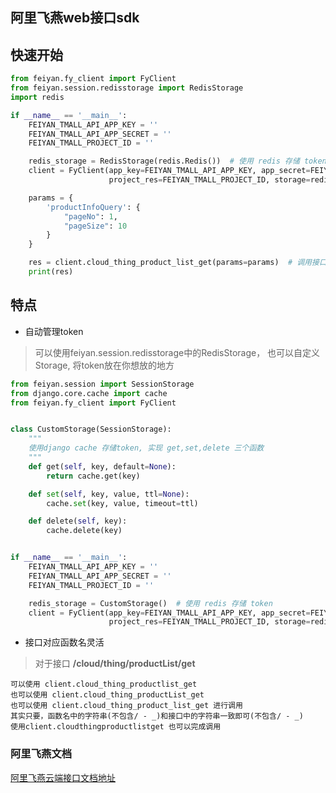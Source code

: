 ## 阿里飞燕web接口sdk

## 快速开始
```python
from feiyan.fy_client import FyClient
from feiyan.session.redisstorage import RedisStorage
import redis

if __name__ == '__main__':
    FEIYAN_TMALL_API_APP_KEY = ''
    FEIYAN_TMALL_API_APP_SECRET = ''
    FEIYAN_TMALL_PROJECT_ID = ''

    redis_storage = RedisStorage(redis.Redis())  # 使用 redis 存储 token
    client = FyClient(app_key=FEIYAN_TMALL_API_APP_KEY, app_secret=FEIYAN_TMALL_API_APP_SECRET,
                      project_res=FEIYAN_TMALL_PROJECT_ID, storage=redis_storage)

    params = {
        'productInfoQuery': {
            "pageNo": 1,
            "pageSize": 10
        }
    }

    res = client.cloud_thing_product_list_get(params=params)  # 调用接口
    print(res)

```

## 特点
* 自动管理token
> 可以使用feiyan.session.redisstorage中的RedisStorage，
也可以自定义 Storage, 将token放在你想放的地方

```python
from feiyan.session import SessionStorage
from django.core.cache import cache
from feiyan.fy_client import FyClient


class CustomStorage(SessionStorage):
    """
    使用django cache 存储token, 实现 get,set,delete 三个函数
    """
    def get(self, key, default=None):
        return cache.get(key)

    def set(self, key, value, ttl=None):
        cache.set(key, value, timeout=ttl)

    def delete(self, key):
        cache.delete(key)


if __name__ == '__main__':
    FEIYAN_TMALL_API_APP_KEY = ''
    FEIYAN_TMALL_API_APP_SECRET = ''
    FEIYAN_TMALL_PROJECT_ID = ''

    redis_storage = CustomStorage()  # 使用 redis 存储 token
    client = FyClient(app_key=FEIYAN_TMALL_API_APP_KEY, app_secret=FEIYAN_TMALL_API_APP_SECRET,
                      project_res=FEIYAN_TMALL_PROJECT_ID, storage=redis_storage)

```
* 接口对应函数名灵活
> 对于接口 **/cloud/thing/productList/get**

```
可以使用 client.cloud_thing_productlist_get
也可以使用 client.cloud_thing_productList_get
也可以使用 client.cloud_thing_product_list_get 进行调用
其实只要，函数名中的字符串(不包含/ - _)和接口中的字符串一致即可(不包含/ - _)
使用client.cloudthingproductlistget 也可以完成调用
```

### 阿里飞燕文档

[阿里飞燕云端接口文档地址](https://living.aliyun.com/doc?spm=a2c7x.12548000.0.0.688b7946xoqUml#xm15ag.html)


